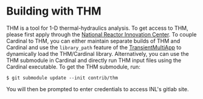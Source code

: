 # Building with THM

THM is a tool for 1-D thermal-hydraulics analysis.
To get access to THM, please first apply through the
[National Reactor Innovation Center](https://ncrcaims.inl.gov/Identity/Account/Login).
To couple Cardinal to THM, you can either maintain separate builds of THM
and Cardinal and use the `library_path` feature of the
[TransientMultiApp](https://mooseframework.inl.gov/source/multiapps/TransientMultiApp.html)
to dynamically load the THM/Cardinal library. Alternatively, you can
use the THM submodule in Cardinal and directly run THM input files using the
Cardinal executable.
To get the THM submodule, run:

```
$ git submodule update --init contrib/thm
```

You will then be prompted to enter credentials to access INL's gitlab site.
